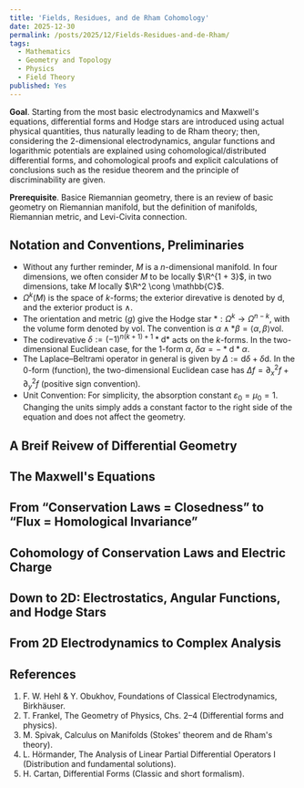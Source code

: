 ```yaml
---
title: 'Fields, Residues, and de Rham Cohomology'
date: 2025-12-30
permalink: /posts/2025/12/Fields-Residues-and-de-Rham/
tags:
  - Mathematics
  - Geometry and Topology
  - Physics
  - Field Theory
published: Yes
---
```

**Goal**. Starting from the most basic electrodynamics and Maxwell's equations, differential forms and Hodge stars are introduced using actual physical quantities, thus naturally leading to de Rham theory; then, considering the 2-dimensional electrodynamics, angular functions and logarithmic potentials are explained using cohomological/distributed differential forms, and cohomological proofs and explicit calculations of conclusions such as the residue theorem and the principle of discriminability are given.

**Prerequisite**. Basice Riemannian geometry, there is an review of basic geometry on Riemannian manifold, but the definition of manifolds, Riemannian metric, and Levi-Civita connection.

Notation and Conventions, Preliminaries
---

- Without any further reminder, $M$ is a $n$-dimensional manifold. In four dimensions, we often consider $M$ to be locally $\R^{1 + 3}$, in two dimensions, take $M$ locally $\R^2 \cong \mathbb{C}$.
- $\Omega^k(M)$ is the space of $k$-forms; the exterior direvative is denoted by $\mathrm d$, and the exterior product is $\wedge$.
- The orientation and metric $(g)$ give the Hodge star $*:\Omega^k\to\Omega^{n-k}$, with the volume form denoted by $\mathrm{vol}$. The convention is $\alpha\wedge*\beta=\langle\alpha,\beta\rangle \mathrm{vol}$.
- The codirevative $\delta:=(-1)^{n(k+1)+1}*\mathrm d*$ acts on the $k$-forms. In the two-dimensional Euclidean case, for the 1-form $\alpha$, $\delta\alpha=-*\mathrm d*\alpha$.
- The Laplace–Beltrami operator in general is given by $\Delta:=\mathrm d\delta+\delta\mathrm d$. In the 0-form (function), the two-dimensional Euclidean case has $\Delta f=\partial_x^2f+\partial_y^2f$ (positive sign convention).
- Unit Convention: For simplicity, the absorption constant $\varepsilon_0=\mu_0=1$. Changing the units simply adds a constant factor to the right side of the equation and does not affect the geometry.

A Breif Reivew of Differential Geometry
---

The Maxwell's Equations
---

From “Conservation Laws = Closedness” to “Flux = Homological Invariance”
---

Cohomology of Conservation Laws and Electric Charge
---

Down to 2D: Electrostatics, Angular Functions, and Hodge Stars
---

From 2D Electrodynamics to Complex Analysis
---

References
---

1. F. W. Hehl & Y. Obukhov, Foundations of Classical Electrodynamics, Birkhäuser.
2. T. Frankel, The Geometry of Physics, Chs. 2–4 (Differential forms and physics).
3. M. Spivak, Calculus on Manifolds (Stokes' theorem and de Rham's theory).
4. L. Hörmander, The Analysis of Linear Partial Differential Operators I (Distribution and fundamental solutions).
5. H. Cartan, Differential Forms (Classic and short formalism).
